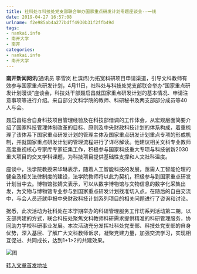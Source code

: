 ```yaml
---
title: 社科处与科技处党支部联合举办国家重点研发计划专题座谈会--一线
date: 2019-04-27 16:57:08
urlname: f2e985ab4a277bdff4930b31f2ffb49d
tags: 
- nankai.info
- 南开大学
- 南开
categories:
- nankai.info
- 南开大学
---
```


**南开新闻网讯**(通讯员 李雪岚 杜滨炜)为拓宽科研项目申请渠道，引导文科教师有效参与国家重点研发计划，4月11日，社科处与科技处党支部联合举办“国家重点研发计划漫谈”座谈会，科技处干部聂启昌就国家重点研发计划的基本情况、申请注意事项等进行介绍。来自部分文科学院的教师、科研秘书及两支部部分成员等40人与会。

聂启昌结合自身科技项目管理经验及在科技部借调的工作体会，从宏观层面简要介绍了国家科技管理体制改革的目标、原则及中央财政科技计划的体系构成，着重梳理了该体系下国家重点研发计划的管理主体及国家重点研发计划重点专项的形成机制，并就国家重点研发计划的管理流程进行了详尽解读。他建议相关文科专业教师高度重视核心专家库专家征集工作，积极参与国家科技重大专项与科技创新2030重大项目的交叉学科课题，为科技项目提供基础性支撑和人文社科温度。

座谈中，法学院教授宋华琳表示，随着人工智能科技的发展，亟需人工智能伦理的健全及相关法律制度的建设，法学院教师将以此为契机，积极参与到国家重点研发计划当中去。博物馆张婧文表示，可以从数字博物馆与文物信息的数字化采集出发，为文物与博物馆专业参与到国家重点研发计划找准切入点。在随后的自由交流中，与会人员还就申报中央财政科技计划系列项目的相关问题进行了咨询和讨论。

据悉，此次活动为社科处在本学期举办的科研管理服务工作坊系列活动第二期，以支部共建的方式，联合科技处聚焦文科教师科研需求提供精准的科研管理服务，协同助力学校科研事业发展。本次活动充分发挥社科处党支部、科技处党支部的自身优势，深入基层、了解广大文科教师诉求，凝聚党建力量，加强交流学习，实现相互促进、共同成长，达到1+1>2的共建效果。

![图](http://news.nankai.edu.cn/pic/0/00/34/96/349664_025263.jpg)

[转入文章首发地址](http://news.nankai.edu.cn/zhxw/system/2019/04/17/000445574.shtml)